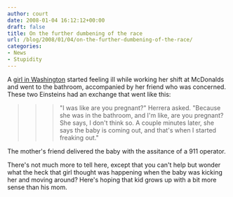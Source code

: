 ```yaml
---
author: court
date: 2008-01-04 16:12:12+00:00
draft: false
title: On the further dumbening of the race
url: /blog/2008/01/04/on-the-further-dumbening-of-the-race/
categories:
- News
- Stupidity
---
```


A [girl in Washington](http://www.koin.com/Global/story.asp?S=7555585) started feeling ill while working her shift at McDonalds and went to the bathroom, accompanied by her friend who was concerned. These two Einsteins had an exchange that went like this:


<blockquote>

> 
> <blockquote>"I was like are you pregnant?" Herrera asked. "Because she was in the bathroom, and I'm like, are you pregnant? She says, I don't think so. A couple minutes later, she says the baby is coming out, and that's when I started freaking out."</blockquote>
> 
> 
</blockquote>


The mother's friend delivered the baby with the assitance of a 911 operator.

There's not much more to tell here, except that you can't help but wonder what the heck that girl thought was happening when the baby was kicking her and moving around? Here's hoping that kid grows up with a bit more sense than his mom.
